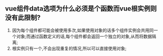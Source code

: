 ## vue组件data选项为什么必须是个函数而vue根实例则没有此限制?
1. 因为每个组件都可能会被使用多次,如果使用对象的话多个组件实例会共用同一个对象;而通过函数定义的话,每个组件都会返回一个独立的对象,从而将数据隔离;
2. 根实例只有一个,不会出现重复的情况,所以可以直接使用对象;